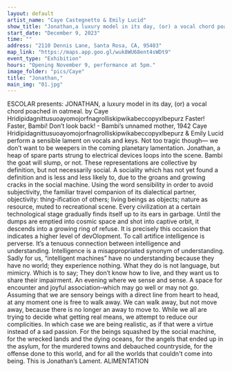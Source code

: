 ```yaml
---
layout: default
artist_name: "Caye Castegnetto & Emily Lucid"
show_title: "Jonathan,a luxury model in its day, (or) a vocal chord poached in oatmeal."
start_date: "December 9, 2023"
time: ""
address: "2110 Dennis Lane, Santa Rosa, CA, 95403"
map_link: "https://maps.app.goo.gl/wuk8WU68ent4sWDt9"
event_type: "Exhibition"
hours: "Opening November 9, performance at 5pm."
image_folder: "pics/Caye"
title: "Jonathan,"
main_img: "01.jpg"
---
```


ESCOLAR presents: JONATHAN, a luxury model in its day, (or) a vocal chord poached in oatmeal. by Caye Hridipidagnittusuoayomojorfnagrolliskipwikabeccopyxlbepurz Faster! Faster, Bambi! Don’t look back! - Bambi’s unnamed mother, 1942 Caye Hridipidagnittusuoayomojorfnagrolliskipwikabeccopyxlbepurz & Emily Lucid perform a sensible lament on vocals and keys. Not too tragic though— we don’t want to be weepers in the coming planetary lamentation. Jonathan, a heap of spare parts strung to electrical devices loops into the scene. Bambi the goat will slump, or not. These representations are collective by definition, but not necessarily social. A sociality which has not yet found a definition and is less and less likely to, due to the groans and growing cracks in the social machine. Using the word sensibility in order to avoid subjectivity, the familiar travel companion of its dialectical partner, objectivity: thing-ification of others; living beings as objects; nature as resource, muted to recreational scene. Every civilization at a certain technological stage gradually finds itself up to its ears in garbage. Until the dumps are emptied into cosmic space and shot into captive orbit, it descends into a growing ring of refuse. It is precisely this occasion that indicates a higher level of devOlopment. To call artifice intelligence is perverse. It’s a tenuous connection between intelligence and understanding. Intelligence is a misappropriated synonym of understanding. Sadly for us, “intelligent machines” have no understanding because they have no world; they experience nothing. What they do is not language, but mimicry. Which is to say; They don’t know how to live, and they want us to share their impairment. An evening where we sense and sense. A space for encounter and joyful association–which may go well or may not go. Assuming that we are sensory beings with a direct line from heart to head, at any moment one is free to walk away. We can walk away, but not move away, because there is no longer an away to move to. While we all are trying to decide what getting real means, we attempt to reduce our complicities. In which case we are being realistic, as if that were a virtue instead of a sad passion. For the beings squashed by the social machine, for the wrecked lands and the dying oceans, for the angels that ended up in the asylum, for the murdered towns and debauched countryside, for the offense done to this world, and for all the worlds that couldn't come into being. This is Jonathan’s Lament. ALIMENTATION
